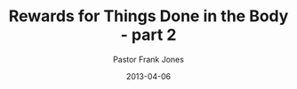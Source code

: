 ---
lunr: "true"
title: "Rewards for Things Done in the Body - part 2"
author: "Pastor Frank Jones"
postDate: "04-06-2013"
date: 2013-04-06
category: "sermons"
slug: "2013/04/04062013_ffc"
icon: microphone
audioLink: "04062013_ffc"
tags: [helps]
mp3: "04062013_ffc/04062013.mp3"
ogg: "04062013_ffc/04062013.ogg"
linkurl: "https://archive.org/download/04062013_ffc/04062013_ffc_files.xml"
ipath: "https://archive.org/download/04062013_ffc/04062013.mp3"
layout: sermon.html
---